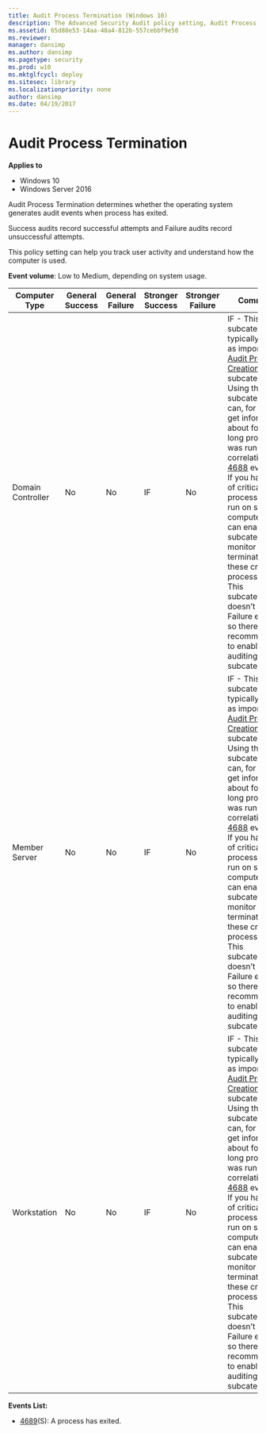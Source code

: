 ```yaml
---
title: Audit Process Termination (Windows 10)
description: The Advanced Security Audit policy setting, Audit Process Termination, determines if audit events are generated when an attempt is made to end a process.
ms.assetid: 65d88e53-14aa-48a4-812b-557cebbf9e50
ms.reviewer: 
manager: dansimp
ms.author: dansimp
ms.pagetype: security
ms.prod: w10
ms.mktglfcycl: deploy
ms.sitesec: library
ms.localizationpriority: none
author: dansimp
ms.date: 04/19/2017
---
```


# Audit Process Termination

**Applies to**
-   Windows 10
-   Windows Server 2016


Audit Process Termination determines whether the operating system generates audit events when process has exited.

Success audits record successful attempts and Failure audits record unsuccessful attempts.

This policy setting can help you track user activity and understand how the computer is used.

**Event volume**: Low to Medium, depending on system usage.

| Computer Type     | General Success | General Failure | Stronger Success | Stronger Failure | Comments                                                                                                                                                                                                                                                                                                                                                                                                                                                                                                                                                                                |
|-------------------|-----------------|-----------------|------------------|------------------|-----------------------------------------------------------------------------------------------------------------------------------------------------------------------------------------------------------------------------------------------------------------------------------------------------------------------------------------------------------------------------------------------------------------------------------------------------------------------------------------------------------------------------------------------------------------------------------------|
| Domain Controller | No              | No              | IF               | No               | IF - This subcategory typically is not as important as [Audit Process Creation](audit-process-creation.md) subcategory. Using this subcategory you can, for example get information about for how long process was run in correlation with [4688](event-4688.md) event. <br>If you have a list of critical processes that run on some computers, you can enable this subcategory to monitor for termination of these critical processes. <br>This subcategory doesn’t have Failure events, so there is no recommendation to enable Failure auditing for this subcategory. |
| Member Server     | No              | No              | IF               | No               | IF - This subcategory typically is not as important as [Audit Process Creation](audit-process-creation.md) subcategory. Using this subcategory you can, for example get information about for how long process was run in correlation with [4688](event-4688.md) event. <br>If you have a list of critical processes that run on some computers, you can enable this subcategory to monitor for termination of these critical processes. <br>This subcategory doesn’t have Failure events, so there is no recommendation to enable Failure auditing for this subcategory. |
| Workstation       | No              | No              | IF               | No               | IF - This subcategory typically is not as important as [Audit Process Creation](audit-process-creation.md) subcategory. Using this subcategory you can, for example get information about for how long process was run in correlation with [4688](event-4688.md) event. <br>If you have a list of critical processes that run on some computers, you can enable this subcategory to monitor for termination of these critical processes. <br>This subcategory doesn’t have Failure events, so there is no recommendation to enable Failure auditing for this subcategory. |

**Events List:**

-   [4689](event-4689.md)(S): A process has exited.

